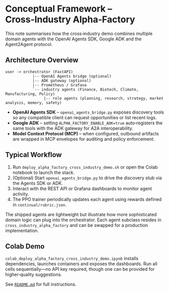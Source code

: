 <!-- SPDX-License-Identifier: Apache-2.0 -->
# Conceptual Framework – Cross‑Industry Alpha‑Factory

This note summarises how the cross‑industry demo combines multiple domain agents with the OpenAI Agents SDK, Google ADK and the Agent2Agent protocol.

## Architecture Overview

```
user -> orchestrator (FastAPI)
            |-- OpenAI Agents bridge (optional)
            |-- ADK gateway (optional)
            |-- Prometheus / Grafana
            `-- industry agents (Finance, Biotech, Climate, Manufacturing, Policy)
                 |-- role agents (planning, research, strategy, market analysis, memory, safety)
```

* **OpenAI Agents SDK** – `openai_agents_bridge.py` exposes discovery tools so any compatible client can request opportunities or list recent logs.
* **Google ADK** – setting `ALPHA_FACTORY_ENABLE_ADK=true` auto‑registers the same tools with the ADK gateway for A2A interoperability.
* **Model Context Protocol (MCP)** – when configured, outbound artifacts are wrapped in MCP envelopes for auditing and policy enforcement.

## Typical Workflow

1. Run `deploy_alpha_factory_cross_industry_demo.sh` or open the Colab notebook to launch the stack.
2. (Optional) Start `openai_agents_bridge.py` to drive the discovery stub via the Agents SDK or ADK.
3. Interact with the REST API or Grafana dashboards to monitor agent activity.
4. The PPO trainer periodically updates each agent using rewards defined in `continual/rubric.json`.

The shipped agents are lightweight but illustrate how more sophisticated domain logic can plug into the orchestrator. Each agent subclass resides in `cross_industry_alpha_factory` and can be swapped for a production implementation.

## Colab Demo

`colab_deploy_alpha_factory_cross_industry_demo.ipynb` installs dependencies, launches containers and exposes the dashboards. Run all cells sequentially—no API key required, though one can be provided for higher‑quality suggestions.

See [`README.md`](README.md) for full instructions.
